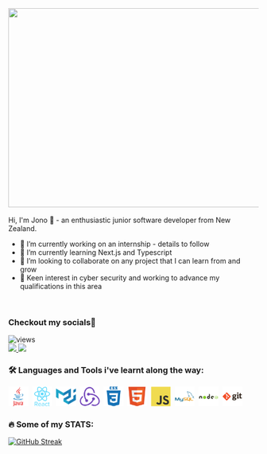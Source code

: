 <div id = "header" align = "left">
<img src ="https://gist.github.com/brettlangdon/85942af486eb79118467/raw/2a7409cd3c26a90b2e82bdc40dc7db18b92b3517/2cNB7Li.jpg" width = "700" height = "400"/>  
</div>

Hi, I'm Jono 👋 - an enthusiastic junior software developer from New Zealand.
- 🔭 I’m currently working on an internship - details to follow
- 🌱 I’m currently learning Next.js and Typescript
- 👯 I’m looking to collaborate on any project that I can learn from and grow
- 🔏 Keen interest in cyber security and working to advance my qualifications in this area
<br/>

<h3>Checkout my socials👀</h3>
<img src="https://komarev.com/ghpvc/?username=JonoPadoa&style=flat-square&color=blue" alt="views"/>
<div id="badges">
<a href="https://www.linkedin.com/in/jonathan-padoa-5778a696/">  
<img src="https://img.shields.io/badge/LinkedIn-blue?logo=linkedin&logoColor=white&style=for-the-badge"/>
</a>
<a href="https://twitter.com/">  
<img src="https://img.shields.io/badge/Twitter-blue?style=for-the-badge&logo=twitter&logoColor=white"/>
  </a>
</div>

### :hammer_and_wrench: Languages and Tools i've learnt along the way:

<div>
  <img src="https://github.com/devicons/devicon/blob/master/icons/java/java-original-wordmark.svg" title="Java" alt="Java" width="40" height="40"/>&nbsp;
  <img src="https://github.com/devicons/devicon/blob/master/icons/react/react-original-wordmark.svg" title="React" alt="React" width="40" height="40"/>&nbsp;
  <img src="https://github.com/devicons/devicon/blob/master/icons/materialui/materialui-original.svg" title="Material UI" alt="Material UI" width="40" height="40"/>&nbsp;
  <img src="https://github.com/devicons/devicon/blob/master/icons/redux/redux-original.svg" title="Redux" alt="Redux " width="40" height="40"/>&nbsp;
  <img src="https://github.com/devicons/devicon/blob/master/icons/css3/css3-plain-wordmark.svg"  title="CSS3" alt="CSS" width="40" height="40"/>&nbsp;
  <img src="https://github.com/devicons/devicon/blob/master/icons/html5/html5-original.svg" title="HTML5" alt="HTML" width="40" height="40"/>&nbsp;
  <img src="https://github.com/devicons/devicon/blob/master/icons/javascript/javascript-original.svg" title="JavaScript" alt="JavaScript" width="40" height="40"/>&nbsp;
  <img src="https://github.com/devicons/devicon/blob/master/icons/mysql/mysql-original-wordmark.svg" title="MySQL"  alt="MySQL" width="40" height="40"/>&nbsp;
  <img src="https://github.com/devicons/devicon/blob/master/icons/nodejs/nodejs-original-wordmark.svg" title="NodeJS" alt="NodeJS" width="40" height="40"/>&nbsp;
  <img src="https://github.com/devicons/devicon/blob/master/icons/git/git-original-wordmark.svg" title="Git" **alt="Git" width="40" height="40"/>
</div>

### :fire: Some of my STATS:

[![GitHub Streak](http://github-readme-streak-stats.herokuapp.com?user=JonoPadoa&theme=rising-sun&date_format=j%20M%5B%20Y%5D&mode=weekly)](https://git.io/streak-stats)

<!--


